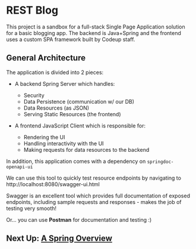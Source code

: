 # REST Blog

This project is a sandbox for a full-stack Single Page Application solution for a basic blogging app. The backend is Java+Spring and the frontend uses a custom SPA framework built by Codeup staff.

## General Architecture

The application is divided into 2 pieces:

- A backend Spring Server which handles:
    - Security
  - Data Persistence (communication w/ our DB)
  - Data Resources (as JSON)
  - Serving Static Resources (the frontend)
    
- A frontend JavaScript Client which is responsible for:
    - Rendering the UI
    - Handling interactivity with the UI
    - Making requests for data resources to the backend
    
In addition, this application comes with a dependency on ```springdoc-openapi-ui```

We can use this tool to quickly test resource endpoints by navigating to http://localhost:8080/swagger-ui.html

Swagger is an excellent tool which provides full documentation of exposed endpoints, including sample requests and responses - makes the job of testing very smooth! 

Or... you can use **Postman** for documentation and testing :)

## Next Up: [A Spring Overview](./i-intro/1-overview.md)
